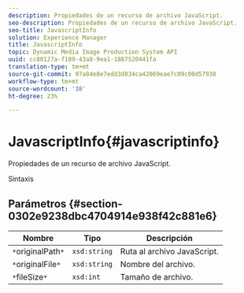 ```yaml
---
description: Propiedades de un recurso de archivo JavaScript.
seo-description: Propiedades de un recurso de archivo JavaScript.
seo-title: JavascriptInfo
solution: Experience Manager
title: JavascriptInfo
topic: Dynamic Media Image Production System API
uuid: cc80127a-f189-43a8-9ea1-1887520441fa
translation-type: tm+mt
source-git-commit: 97a84e8e7edd3d834ca42069eae7c09c00d57938
workflow-type: tm+mt
source-wordcount: '38'
ht-degree: 23%

---
```



# JavascriptInfo{#javascriptinfo}

Propiedades de un recurso de archivo JavaScript.

Sintaxis

## Parámetros {#section-0302e9238dbc4704914e938f42c881e6}

| Nombre | Tipo | Descripción |
|---|---|---|
| `*`originalPath`*` | `xsd:string` | Ruta al archivo JavaScript. |
| `*`originalFile`*` | `xsd:string` | Nombre del archivo. |
| `*`fileSize`*` | `xsd:int` | Tamaño de archivo. |


